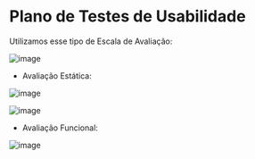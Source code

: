 # Plano de Testes de Usabilidade

Utilizamos esse tipo de Escala de Avaliação: 

![image](https://user-images.githubusercontent.com/105240089/229382920-bbf9fe4c-b4fb-4276-a498-4386766f66fe.png)

* Avaliação Estática:

![image](https://user-images.githubusercontent.com/105240089/229382960-776b1b26-87c1-4bfb-8a0c-b0d64cddb089.png)

![image](https://user-images.githubusercontent.com/105240089/229382966-eda4eab4-37d1-48b3-96aa-3ec584cbe781.png)

* Avaliação Funcional: 

![image](https://user-images.githubusercontent.com/105240089/229382976-9b565b7b-37a0-4896-be7a-3d80796e5a65.png)
